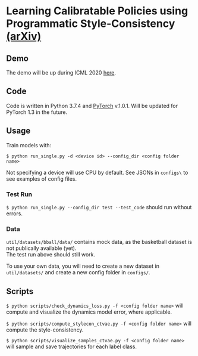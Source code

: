 # Learning Calibratable Policies using Programmatic Style-Consistency [(arXiv)](https://arxiv.org/abs/1910.01179)

## Demo

The demo will be up during ICML 2020 [here](http://basketball-ai.com/).

## Code

Code is written in Python 3.7.4 and [PyTorch](https://pytorch.org/) v.1.0.1. Will be updated for PyTorch 1.3 in the future.

## Usage

Train models with:

`$ python run_single.py -d <device id> --config_dir <config folder name>`

Not specifying a device will use CPU by default. See JSONs in `configs\` to see examples of config files.

### Test Run

`$ python run_single.py --config_dir test --test_code` should run without errors.

### Data

`util/datasets/bball/data/` contains mock data, as the basketball dataset is not publically available (yet). <br>
The test run above should still work.

To use your own data, you will need to create a new dataset in `util/datasets/` and create a new config folder in `configs/`.

## Scripts

`$ python scripts/check_dynamics_loss.py -f <config folder name>` will compute and visualize the dynamics model error, where applicable.

`$ python scripts/compute_stylecon_ctvae.py -f <config folder name>` will compute the style-consistency.

`$ python scripts/visualize_samples_ctvae.py -f <config folder name>` will sample and save trajectories for each label class.
